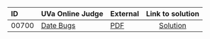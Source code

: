 | ID | UVa Online Judge | External | Link to solution |
|:---|:---|:---|:---:|
| 00700 | [Date Bugs](https://onlinejudge.org/index.php?option=com_onlinejudge&Itemid=8&category=626&page=show_problem&problem=641) | [PDF](https://onlinejudge.org/external/7/700.pdf) | [Solution](https%3A//github.com/versenyi98/programming-contests/tree/master/UVa%20Online%20Judge/00700%2520-%2520Date%2520Bugs)|
